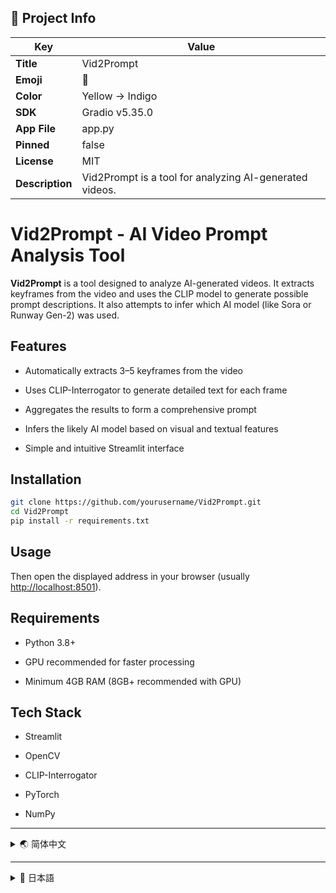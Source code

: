 ## 🔧 Project Info

| Key             | Value                                                   |
| --------------- | ------------------------------------------------------- |
| **Title**       | Vid2Prompt                                              |
| **Emoji**       | 👀                                                      |
| **Color**       | Yellow → Indigo                                         |
| **SDK**         | Gradio v5.35.0                                          |
| **App File**    | app.py                                                  |
| **Pinned**      | false                                                   |
| **License**     | MIT                                                     |
| **Description** | Vid2Prompt is a tool for analyzing AI-generated videos. |

# Vid2Prompt - AI Video Prompt Analysis Tool

**Vid2Prompt** is a tool designed to analyze AI-generated videos. It extracts keyframes from the video and uses the CLIP model to generate possible prompt descriptions. It also attempts to infer which AI model (like Sora or Runway Gen-2) was used.

## Features

- Automatically extracts 3–5 keyframes from the video

- Uses CLIP-Interrogator to generate detailed text for each frame

- Aggregates the results to form a comprehensive prompt

- Infers the likely AI model based on visual and textual features

- Simple and intuitive Streamlit interface

## Installation

```bash
git clone https://github.com/yourusername/Vid2Prompt.git 
cd Vid2Prompt 
pip install -r requirements.txt
```

## Usage

Then open the displayed address in your browser (usually [http://localhost:8501](http://localhost:8501)).

## Requirements

- Python 3.8+

- GPU recommended for faster processing

- Minimum 4GB RAM (8GB+ recommended with GPU)

## Tech Stack

- Streamlit

- OpenCV

- CLIP-Interrogator

- PyTorch

- NumPy

---

<details>
<summary>🌏 简体中文</summary>

### Vid2Prompt - AI生成视频提示词分析工具

**Vid2Prompt** 是一个用于分析 AI 生成视频的工具，能够从视频中提取关键帧，并使用 CLIP 模型生成可能的提示词，同时推测视频可能使用的 AI 生成模型（如 Sora、Runway Gen-2 等）。

#### 功能特点

- 自动从视频中提取3~5帧关键图像

- 使用 CLIP-Interrogator 分析每一帧并生成详细文本描述

- 汇总分析结果，生成综合性提示词

- 根据图像特征与文本，推测可能使用的生成模型

- 提供简洁友好的 Streamlit 界面

#### 安装方法

```bash
git clone https://github.com/yourusername/Vid2Prompt.git
cd Vid2Prompt
pip install -r requirements.txt
```

#### 使用方法

```bash
streamlit run app.py
```

在浏览器中访问显示的地址（通常是 [http://localhost:8501）。](http://localhost:8501%EF%BC%89%E3%80%82)

#### 系统要求

- Python 3.8+

- 建议使用 GPU 加速

- 至少 4GB 内存（GPU 推荐 8GB 以上）

#### 技术栈

- Streamlit

- OpenCV

- CLIP-Interrogator

- PyTorch

- NumPy

</details>

---

<details>
<summary>🌸 日本語</summary>

### Vid2Prompt - AI生成動画プロンプト解析ツール

**Vid2Prompt** は、AIが生成した動画を解析するツールです。動画からキーフレームを抽出し、CLIPモデルを使ってプロンプトの説明文を生成します。また、使用された可能性のあるAIモデル（例：Sora、Runway Gen-2）も推測します。

#### 特徴

- 動画から3～5枚のキーフレームを自動抽出

- CLIP-Interrogatorで各フレームを分析し、詳細なテキストを生成

- 結果をまとめて総合的なプロンプトを生成

- 画像とテキストの特徴から生成モデルを推測

- 直感的なStreamlitインターフェースを提供

#### インストール手順

#### 使用方法

```bash
`streamlit run app.py`
```

その後、表示されたURL（通常 [http://localhost:8501）をブラウザで開きます。](http://localhost:8501%EF%BC%89%E3%82%92%E3%83%96%E3%83%A9%E3%82%A6%E3%82%B6%E3%81%A7%E9%96%8B%E3%81%8D%E3%81%BE%E3%81%99%E3%80%82)

#### 動作環境

- Python 3.8以上

- CLIPの処理を高速化するためにGPU推奨

- メモリ4GB以上（GPU使用時は8GB以上推奨）

#### 技術スタック

- Streamlit

- OpenCV

- CLIP-Interrogator

- PyTorch

- NumPy

</details>

</details>